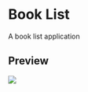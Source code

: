 <h1>Book List</h1>
<p>A book list application</p>
<h2>Preview</h2>
<img src="./BookList_preview.gif" />
